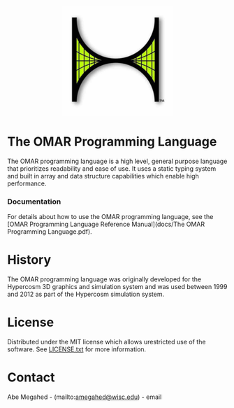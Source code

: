 <p align="center">
  <div align="center">
    <img src="./images/logos/hyperlogo.jpg" alt="Logo" style="width:50%">
  </div>
</p>

# The OMAR Programming Language

The OMAR programming language is a high level, general purpose language that prioritizes readability and ease of use.  It uses a static typing system and built in array and data structure capabilities which enable high performance.  

### Documentation

For details about how to use the OMAR programming language, see the [OMAR Programming Language Reference Manual](docs/The OMAR Programming Language.pdf).


# History

The OMAR programming language was originally developed for the Hypercosm 3D graphics and simulation system and was used between 1999 and 2012 as part of the Hypercosm simulation system. 

<!-- LICENSE -->

# License

Distributed under the MIT license which allows urestricted use of the software. See [LICENSE.txt](LICENSE.txt) for more information.

<!-- CONTACT -->

# Contact

Abe Megahed - (mailto:amegahed@wisc.edu) - email